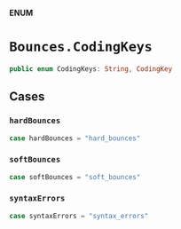 **ENUM**

# `Bounces.CodingKeys`

```swift
public enum CodingKeys: String, CodingKey
```

## Cases
### `hardBounces`

```swift
case hardBounces = "hard_bounces"
```

### `softBounces`

```swift
case softBounces = "soft_bounces"
```

### `syntaxErrors`

```swift
case syntaxErrors = "syntax_errors"
```
